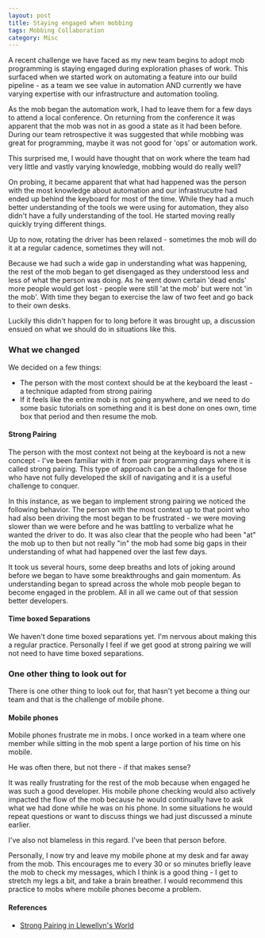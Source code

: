 ```yaml
---
layout: post
title: Staying engaged when mobbing
tags: Mobbing Collaboration
category: Misc
---
```


A recent challenge we have faced as my new team begins to adopt mob programming is staying engaged during exploration phases of work. This surfaced when we started work on automating a feature into our build pipeline - as a team we see value in automation AND currently we have varying expertise with our infrastructure and automation tooling.

As the mob began the automation work, I had to leave them for a few days to attend a local conference. On returning from the conference it was apparent that the mob was not in as good a state as it had been before. During our team retrospective it was suggested that while mobbing was great for programming, maybe it was not good for 'ops' or automation work.

This surprised me, I would have thought that on work where the team had very little and vastly varying knowledge, mobbing would do really well?

On probing, it became apparent that what had happened was the person with the most knowledge about automation and our infrastrucutre had ended up behind the keyboard for most of the time. While they had a much better understanding of the tools we were using for automation, they also didn't have a fully understanding of the tool. He started moving really quickly trying different things. 

Up to now, rotating the driver has been relaxed - sometimes the mob will do it at a regular cadence, sometimes they will not. 

Because we had such a wide gap in understanding what was happening, the rest of the mob began to get disengaged as they understood less and less of what the person was doing. As he went down certain 'dead ends' more people would get lost - people were still 'at the mob' but were not 'in the mob'. With time they began to exercise the law of two feet and go back to their own desks.

Luckily this didn't happen for to long before it was brought up, a discussion ensued on what we should do in situations like this.

### What we changed

We decided on a few things:  

- The person with the most context should be at the keyboard the least - a technique adapted from strong pairing    
- If it feels like the entire mob is not going anywhere, and we need to do some basic tutorials on something and it is best done on ones own, time box that period and then resume the mob.    

#### Strong Pairing

The person with the most context not being at the keyboard is not a new concept - I've been familiar with it from pair programming days where it is called strong pairing. This type of approach can be a challenge for those who have not fully developed the skill of navigating and it is a useful challenge to conquer.

In this instance, as we began to implement strong pairing we noticed the following behavior. The person with the most context up to that point who had also been driving the most began to be frustrated - we were moving slower than we were before and he was battling to verbalize what he wanted the driver to do. It was also clear that the people who had been "at" the mob up to then but not really "in" the mob had some big gaps in their understanding of what had happened over the last few days. 

It took us several hours, some deep breaths and lots of joking around before we began to have some breakthroughs and gain momentum. As understanding began to spread across the whole mob people began to become engaged in the problem. All in all we came out of that session better developers.

#### Time boxed Separations

We haven't done time boxed separations yet. I'm nervous about making this a regular practice. Personally I feel if we get good at strong pairing we will not need to have time boxed separations. 

### One other thing to look out for

There is one other thing to look out for, that hasn't yet become a thing our team and that is the challenge of mobile phone.

#### Mobile phones

Mobile phones frustrate me in mobs. I once worked in a team where one member while sitting in the mob spent a large portion of his time on his mobile. 

He was often there, but not there - if that makes sense? 

It was really frustrating for the rest of the mob because when engaged he was such a good developer. His mobile phone checking would also actively impacted the flow of the mob because he would continually have to ask what we had done while he was on his phone. In some situations he would repeat questions or want to discuss things we had just discussed a minute earlier. 

I've also not blameless in this regard. I've been that person before.

Personally, I now try and leave my mobile phone at my desk and far away from the mob. This encourages me to every 30 or so minutes briefly leave the mob to check my messages, which I think is a good thing - I get to stretch my legs a bit, and take a brain breather. I would recommend this practice to mobs where mobile phones become a problem.



#### References

- [Strong Pairing in Llewellyn's World](http://llewellynfalco.blogspot.co.nz/2014/06/llewellyns-strong-style-pairing.html)
